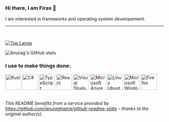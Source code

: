 ### Hi there, I am Firas 👋
I am interested in frameworks and operating system developement.


---

<br>

[![Top Langs](https://github-readme-stats.vercel.app/api/top-langs/?username=Firas88alkhatib&theme=gruvbox&layout=compact)](https://github.com/anuraghazra/github-readme-stats)

![Anurag's GitHub stats](https://github-readme-stats.vercel.app/api?username=Firas88alkhatib&show_icons=true&theme=gruvbox)


### I use to make things done:


<img alt="Rust" height="50" src="https://cdn.jsdelivr.net/gh/devicons/devicon/icons/rust/rust-plain.svg" /> <img alt="C#" height="50" src="https://cdn.jsdelivr.net/gh/devicons/devicon/icons/csharp/csharp-original.svg" /> <img alt="TypeScript" height="50" src="https://cdn.jsdelivr.net/gh/devicons/devicon/icons/typescript/typescript-original.svg" /> <img alt="React" height="50" src="https://cdn.jsdelivr.net/gh/devicons/devicon/icons/react/react-original-wordmark.svg" /> <img alt="Visual Studo Code" height="50" src="https://cdn.jsdelivr.net/gh/devicons/devicon/icons/vscode/vscode-original.svg" /> <img alt="Microsoft Azure" height="50" src="https://cdn.jsdelivr.net/gh/devicons/devicon/icons/azure/azure-original.svg" /> <img alt="Linux Ubuntu" height="50" src="https://cdn.jsdelivr.net/gh/devicons/devicon/icons/ubuntu/ubuntu-plain.svg" /> <img alt="Microsoft Windows" height="50" src="https://cdn.jsdelivr.net/gh/devicons/devicon/icons/windows8/windows8-original.svg" /> <img alt="Firefox" height="50" src="https://cdn.jsdelivr.net/gh/devicons/devicon/icons/firefox/firefox-original.svg" />
<br>


\
*This README benefits from a service provided by https://github.com/anuraghazra/github-readme-stats - thanks to the original author(s)*.


<!--
**Firas88Alkhatib/Firas88Alkhatib** is a ✨ _special_ ✨ repository because its `README.md` (this file) appears on your GitHub profile.

Here are some ideas to get you started:

- 🔭 I’m currently working on ...
- 🌱 I’m currently learning ...
- 👯 I’m looking to collaborate on ...
- 🤔 I’m looking for help with ...
- 💬 Ask me about ...
- 📫 How to reach me: ...
- 😄 Pronouns: ...
- ⚡ Fun fact: ...
-->
